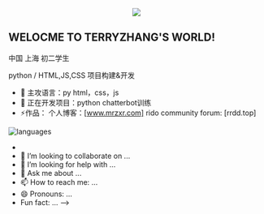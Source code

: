 <p align="center"> 
  <a href="https://www.mrzxr.com">
    <img src="https://github.com/user-attachments/assets/bc8ec403-c1ca-41de-be3c-62dadc48d895">
  </a>
</p>

## WELOCME TO TERRYZHANG'S WORLD!
中国 上海 初二学生
      
python / HTML,JS,CSS 项目构建&开发

- 🔭 主攻语言：py html，css，js
- 🌱 正在开发项目：python chatterbot训练
- ⚡作品：
     个人博客：[www.mrzxr.com]
     rido community forum: [rrdd.top]

![languages](https://github-readme-stats.vercel.app/api/top-langs/?username=terryzhangxr)


- 
- 👯 I’m looking to collaborate on ...
- 🤔 I’m looking for help with ...
- 💬 Ask me about ...
- 📫 How to reach me: ...
- 😄 Pronouns: ...
-  Fun fact: ...
-->


